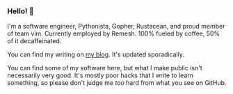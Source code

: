 ### Hello! 👋

I'm a software engineer, Pythonista, Gopher, Rustacean, and proud member of team vim. Currently employed by Remesh. 100% fueled by coffee, 50% of it decaffeinated.

You can find my writing on [my blog](https://ntietz.com). It's updated sporadically.

You can find some of my software here, but what I make public isn't necessarily very good. It's mostly poor hacks that I write to learn something, so please don't judge me _too_ hard from what you see on GitHub.
